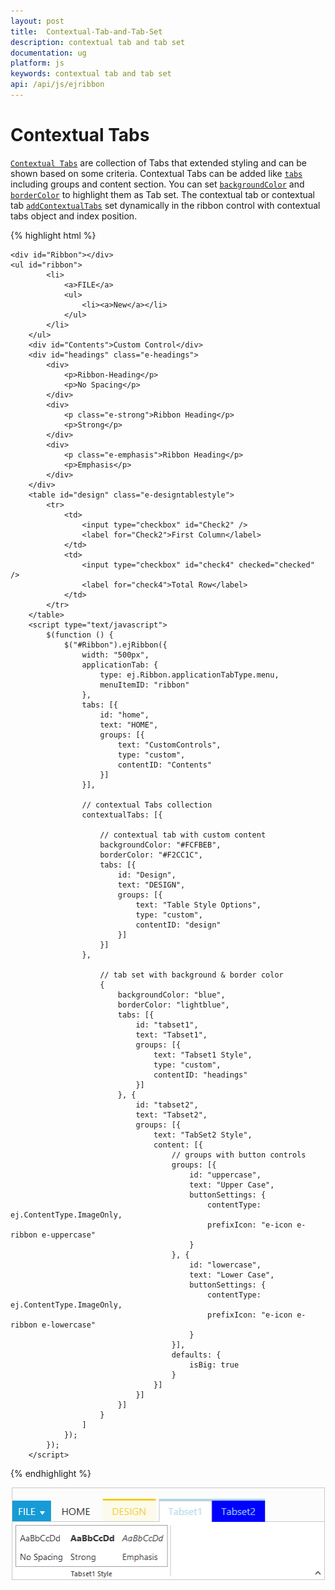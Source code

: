 ```yaml
---
layout: post
title:  Contextual-Tab-and-Tab-Set
description: contextual tab and tab set
documentation: ug
platform: js
keywords: contextual tab and tab set
api: /api/js/ejribbon
---
```


# Contextual Tabs

[`Contextual Tabs`](https://help.syncfusion.com/api/js/ejribbon#members:contextualtabs) are collection of Tabs that extended styling and can be shown based on some criteria. Contextual Tabs can be added like [`tabs`](https://help.syncfusion.com/api/js/ejribbon#members:tabs) including groups and content section. You can set [`backgroundColor`](https://help.syncfusion.com/api/js/ejribbon#members:contextualtabs-backgroundcolor) and [`borderColor`](https://help.syncfusion.com/api/js/ejribbon#members:contextualtabs-bordercolor) to highlight them as Tab set.
The contextual tab or contextual tab [`addContextualTabs`](https://help.syncfusion.com/api/js/ejribbon#methods:addcontextualtabs) set dynamically in the ribbon control with contextual tabs object and index position.

{% highlight html %}

    <div id="Ribbon"></div>
    <ul id="ribbon">
            <li>
                <a>FILE</a>
                <ul>
                    <li><a>New</a></li>
                </ul>
            </li>
        </ul>
        <div id="Contents">Custom Control</div>
        <div id="headings" class="e-headings">
            <div>
                <p>Ribbon-Heading</p>
                <p>No Spacing</p>
            </div>
            <div>
                <p class="e-strong">Ribbon Heading</p>
                <p>Strong</p>
            </div>
            <div>
                <p class="e-emphasis">Ribbon Heading</p>
                <p>Emphasis</p>
            </div>
        </div>
        <table id="design" class="e-designtablestyle">
            <tr>
                <td>
                    <input type="checkbox" id="Check2" />
                    <label for="Check2">First Column</label>
                </td>
                <td>
                    <input type="checkbox" id="check4" checked="checked" />
                    <label for="check4">Total Row</label>
                </td>
            </tr>
        </table>
        <script type="text/javascript">
            $(function () {
                $("#Ribbon").ejRibbon({
                    width: "500px",
                    applicationTab: {
                        type: ej.Ribbon.applicationTabType.menu,
                        menuItemID: "ribbon"
                    },
                    tabs: [{
                        id: "home",
                        text: "HOME",
                        groups: [{
                            text: "CustomControls",
                            type: "custom",
                            contentID: "Contents"
                        }]
                    }],
    
                    // contextual Tabs collection
                    contextualTabs: [{
    
                        // contextual tab with custom content
                        backgroundColor: "#FCFBEB",
                        borderColor: "#F2CC1C",
                        tabs: [{
                            id: "Design",
                            text: "DESIGN",
                            groups: [{
                                text: "Table Style Options",
                                type: "custom",
                                contentID: "design"
                            }]
                        }]
                    },
    
                        // tab set with background & border color
                        {
                            backgroundColor: "blue",
                            borderColor: "lightblue",
                            tabs: [{
                                id: "tabset1",
                                text: "Tabset1",
                                groups: [{
                                    text: "Tabset1 Style",
                                    type: "custom",
                                    contentID: "headings"
                                }]
                            }, {
                                id: "tabset2",
                                text: "Tabset2",
                                groups: [{
                                    text: "TabSet2 Style",
                                    content: [{
                                        // groups with button controls
                                        groups: [{
                                            id: "uppercase",
                                            text: "Upper Case",
                                            buttonSettings: {
                                                contentType: ej.ContentType.ImageOnly,
                                                prefixIcon: "e-icon e-ribbon e-uppercase"
                                            }
                                        }, {
                                            id: "lowercase",
                                            text: "Lower Case",
                                            buttonSettings: {
                                                contentType: ej.ContentType.ImageOnly,
                                                prefixIcon: "e-icon e-ribbon e-lowercase"
                                            }
                                        }],
                                        defaults: {
                                            isBig: true
                                        }
                                    }]
                                }]
                            }]
                        }
                    ]
                });
            });
        </script>

   
{% endhighlight %}


![](/js/Ribbon/Contextual-Tab-and-Tab-Set_images/Contextual-Tab-and-Tab-Set_img1.png)

